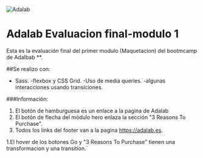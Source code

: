 ![Adalab](https://beta.adalab.es/resources/images/adalab-logo-155x61-bg-white.png)

# Adalab Evaluacion final-modulo 1
Esta es la evaluación final del primer modulo (Maquetacion) del bootmcamp de Adalbab **.


##Se realizo con:

- Sass.
-flexbox y CSS Grid.
-Uso de media queries.
-algunas interacciones usando transiciones.

###Información:

1. El botón de hamburguesa es un enlace a la pagina de Adalab
1. El botón de flecha del módulo hero enlaza la sección "3 Reasons To Purchase".
1. Todos los links del footer van a la pagina  https://adalab.es.

1.El hover de los botones Go y  "3 Reasons To Purchase" tienen una transformacion y una transition.`


